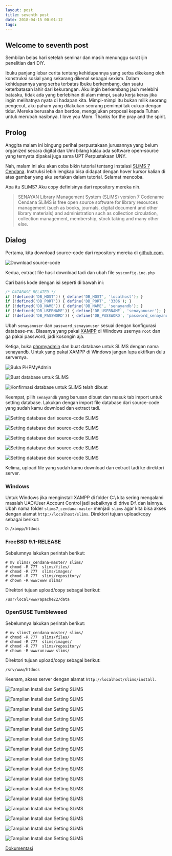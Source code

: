 ```yaml
---
layout: post
title: seventh post
date: 2018-04-15 00:01:12
tags:
---
```


## Welcome to seventh post

Sembilan belas hari setelah seminar dan masih menunggu surat ijin penelitian dari DIY. 

Ibuku panjang lebar cerita tentang kehidupannya yang serba dikekang oleh konstruksi sosial yang sekarang dikenal sebagai sexism. Dalam kehidupannya yang serba terbatas Ibuku berkembang, dan suatu keterbatasan lahir dari kekurangan. Aku ingin berkembang jauh melebihi batasku, tidak ada yang berlebihan di alam mimpi, suatu kerja keras jika ingin melihatnya nyata di hadapan kita. Mimpi-mimpi itu bukan milik seorang pengecut, aku paham yang dilakukan seorang pemimpi tak cukup dengan tidur. Mereka berusaha dan berdoa, mengajukan proposal kepada Tuhan untuk merubah nasibnya. I love you Mom. Thanks for the pray and the spirit.

## Prolog

Anggita malam ini bingung perihal perpustakaan jurusannya yang belum organized secara digital dan Umi bilang kalau ada software open-source yang ternyata dipakai juga sama UPT Perpustakaan UNY.

Nah, malam ini aku akan coba bikin tutorial tentang instalasi [SLiMS 7 Cendana](https://github.com/slims/slims7_cendana). Instruksi lebih lengkap bisa didapat dengan hover kursor kalian di atas gambar yang aku sertakan dalam tutorial. Selamat mencoba.

Apa itu SLiMS? Aku copy definisinya dari repository mereka nih.

>SENAYAN Library Management System (SLiMS) version 7 Codename Cendana SLiMS is free open source software for library resources management (such as books, journals, digital document and other library materials) and administration such as collection circulation, collection management, membership, stock taking and many other else.

## Dialog

Pertama, kita download source-code dari repository mereka di [github.com](https://github.com/slims/slims7_cendana).

![Download source-code](img/2018-04-15-21-010.png)

Kedua, extract file hasil download tadi dan ubah file `sysconfig.inc.php`

Cari baris kode dengan isi seperti di bawah ini:

```php
/* DATABASE RELATED */
if (!defined('DB_HOST')) { define('DB_HOST', 'localhost'); }
if (!defined('DB_PORT')) { define('DB_PORT', '3306'); }
if (!defined('DB_NAME')) { define('DB_NAME', 'senayandb'); }
if (!defined('DB_USERNAME')) { define('DB_USERNAME', 'senayanuser'); }
if (!defined('DB_PASSWORD')) { define('DB_PASSWORD', 'password_senayanuser'); }
```

Ubah `senayanuser` dan `password_senayanuser` sesuai dengan konfigurasi database-mu. Biasanya yang pakai [XAMPP](https://www.apachefriends.org/download.html) di Windows usernya `root` dan ga pakai password, jadi kosongin aja.

Ketiga, buka [phpmyadmin](https://www.phpmyadmin.net/) dan buat database untuk SLiMS dengan nama senayandb. Untuk yang pakai XAMPP di Windows jangan lupa aktifkan dulu servernya.

![Buka PHPMyAdmin](img/2018-04-15-21-020.png "Buka PHPMyAdmin, masukan user dan password")

![Buat database untuk SLiMS](img/2018-04-15-21-030.png "Buat database untuk SLiMS")

![Konfirmasi database untuk SLiMS telah dibuat](img/2018-04-15-21-040.png "Konfirmasi database untuk SLiMS telah dibuat")

Keempat, pilih `senayandb` yang barusan dibuat dan masuk tab import untuk setting database. Lakukan dengan import file database dari source-code yang sudah kamu download dan extract tadi.

![Setting database dari source-code SLiMS](img/2018-04-15-21-041.png "Setting database dari source-code SLiMS, pilih file senayan.sql")

![Setting database dari source-code SLiMS](img/2018-04-15-21-042.png "Setting database dari source-code SLiMS, file bisa diambil dari folder install")

![Setting database dari source-code SLiMS](img/2018-04-15-21-043.png "Setting database dari source-code SLiMS, klik Go")

![Setting database dari source-code SLiMS](img/2018-04-15-21-044.png "Setting database dari source-code SLiMS, konfirmasi database telah disetting")

![Setting database dari source-code SLiMS](img/2018-04-15-21-045.png "Setting database dari source-code SLiMS, tampilan struktur database")

Kelima, upload file yang sudah kamu download dan extract tadi ke direktori server.

### Windows

Untuk Windows jika menginstall XAMPP di folder C:\ kita sering mengalami masalah UAC/User Account Control jadi sebaiknya di drive D:\ dan lainnya. Ubah nama folder `slims7_cendana-master` menjadi `slims` agar kita bisa akses dengan alamat `http://localhost/slims`. Direktori tujuan upload/copy sebagai berikut:

`D:/xampp/htdocs`

### FreeBSD 9.1-RELEASE 

Sebelumnya lakukan perintah berikut:

```shell
# mv slims7_cendana-master/ slims/
# chmod -R 777  slims/files/
# chmod -R 777  slims/images/
# chmod -R 777  slims/repository/
# chown -R www:www slims/
````

Direktori tujuan upload/copy sebagai berikut:

`/usr/local/www/apache22/data`

### OpenSUSE Tumbleweed

Sebelumnya lakukan perintah berikut:

```shell
# mv slims7_cendana-master/ slims/
# chmod -R 777  slims/files/
# chmod -R 777  slims/images/
# chmod -R 777  slims/repository/
# chown -R wwwrun:www slims/
````

Direktori tujuan upload/copy sebagai berikut:

`/srv/www/htdocs`

Keenam, akses server dengan alamat `http://localhost/slims/install`.

![Tampilan Install dan Setting SLiMS](img/2018-04-15-21-050.png "Tampilan Install dan Setting SLiMS, klilk Let's Start The Installation")

![Tampilan Install dan Setting SLiMS](img/2018-04-15-21-060.png "Tampilan Install dan Setting SLiMS, isi sesuai setting senayandb yang kamu buat di step Ketiga dan masukkan username serta password yang akan kamu gunakan untuk masuk Sistem SLiMS lalu klik Continue")

![Tampilan Install dan Setting SLiMS](img/2018-04-15-21-070.png "Tampilan Halaman awal SLiMS")

![Tampilan Install dan Setting SLiMS](img/2018-04-15-21-080.png "Tampilan Halaman informasi SLiMS")

![Tampilan Install dan Setting SLiMS](img/2018-04-15-21-090.png "Tampilan Halaman anggota SLiMS")

![Tampilan Install dan Setting SLiMS](img/2018-04-15-21-100.png "Tampilan Halaman petugas SLiMS")

![Tampilan Install dan Setting SLiMS](img/2018-04-15-21-110.png "Tampilan Halaman bantuan SLiMS")

![Tampilan Install dan Setting SLiMS](img/2018-04-15-21-120.png "Tampilan Halaman login SLiMS")

![Tampilan Install dan Setting SLiMS](img/2018-04-15-21-130.png "Tampilan Halaman dashboard SLiMS")

![Tampilan Install dan Setting SLiMS](img/2018-04-15-21-140.png "Tampilan Halaman kontrol serial SLiMS")

![Tampilan Install dan Setting SLiMS](img/2018-04-15-21-150.png "Tampilan Halaman laporan SLiMS")

![Tampilan Install dan Setting SLiMS](img/2018-04-15-21-160.png "Tampilan Halaman sistem SLiMS")

![Tampilan Install dan Setting SLiMS](img/2018-04-15-21-170.png "Tampilan Halaman stok SLiMS")

![Tampilan Install dan Setting SLiMS](img/2018-04-15-21-180.png "Tampilan Halaman master SLiMS")

![Tampilan Install dan Setting SLiMS](img/2018-04-15-21-190.png "Tampilan Halaman keanggotaan SLiMS")

![Tampilan Install dan Setting SLiMS](img/2018-04-15-21-200.png "Tampilan Halaman sirkulasi SLiMS")

[Dokumentasi](doc/slims.7.en.manual.pdf "Dokumentasi SLiMS")
